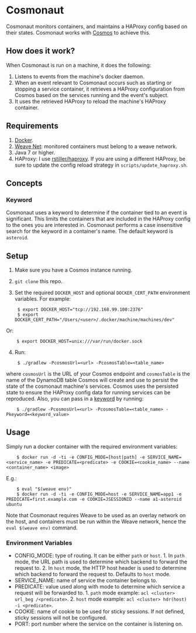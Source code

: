 # Cosmonaut

Cosmonaut monitors containers, and maintains a HAProxy config based on their states. Cosmonaut works with [Cosmos](https://github.com/shuaibiyy/cosmos) to achieve this.

## How does it work?

When Cosmonaut is run on a machine, it does the following:

1. Listens to events from the machine's docker daemon.
2. When an event relevant to Cosmonaut occurs such as starting or stopping a service container, it retrieves a HAProxy configuration from Cosmos based on the services running and the event's subject.
3. It uses the retrieved HAProxy to reload the machine's HAProxy container.

## Requirements

1. [Docker](https://www.docker.com/).
2. [Weave Net](https://www.weave.works/products/weave-net/): monitored containers must belong to a weave network.
3. Java 7 or higher.
4. HAProxy: I use [rstiller/haproxy](https://github.com/rstiller/dockerfiles/tree/master/haproxy). If you are using a different HAProxy, be sure to update the config reload strategy in `scripts/update_haproxy.sh`.

## Concepts

### Keyword

Cosmonaut uses a keyword to determine if the container tied to an event is significant. This limits the containers that are included in the HAProxy config to the ones you are interested in. Cosmonaut performs a case insensitive search for the keyword in a container's name. The default keyword is `asteroid`.

## Setup

1. Make sure you have a Cosmos instance running.
2. `git clone` this repo.
3. Set the required `DOCKER_HOST` and optional `DOCKER_CERT_PATH` environment variables. For example:

        $ export DOCKER_HOST="tcp://192.168.99.100:2376"
        $ export DOCKER_CERT_PATH="/Users/<user>/.docker/machine/machines/dev"
Or:

        $ export DOCKER_HOST=unix:///var/run/docker.sock
4. Run:

        $ ./gradlew -PcosmosUrl=<url> -PcosmosTable=<table_name>
where `cosmosUrl` is the URL of your Cosmos endpoint and `cosmosTable` is the name of the DynamoDB table Cosmos will create and use to persist the state of the cosmonaut machine's services. Cosmos uses the persisted state to ensure the HAProxy config data for running services can be reproduced. Also, you can pass in a [keyword](#keyword) by running:

        $ ./gradlew -PcosmosUrl=<url> -PcosmosTable=<table_name> -Pkeyword=<keyword_value>

## Usage

Simply run a docker container with the required environment variables:

        $ docker run -d -ti -e CONFIG_MODE=[host|path] -e SERVICE_NAME=<service_name> -e PREDICATE=<predicate> -e COOKIE=<cookie_name> --name <container_name> <image>

E.g.:

        $ eval "$(weave env)"
        $ docker run -d -ti -e CONFIG_MODE=host -e SERVICE_NAME=app1 -e PREDICATE=first.example.com -e COOKIE=JSESSIONID --name a1-asteroid ubuntu

Note that Cosmonaut requires Weave to be used as an overlay network on the host, and containers must be run within the Weave network, hence the `eval $(weave env)` command.

### Environment Variables

* CONFIG_MODE: type of routing. It can be either `path` or `host`.
        1. In `path` mode, the URL path is used to determine which backend to forward the request to.
        2. In `host` mode, the HTTP host header is used to determine which backend to forward the request to.
        Defaults to `host` mode.
* SERVICE_NAME: name of service the container belongs to.
* PREDICATE: value used along with mode to determine which service a request will be forwarded to.
        1. `path` mode example: `acl <cluster> url_beg /<predicate>`.
        2. `host` mode example: `acl <cluster> hdr(host) -i <predicate>`.
* COOKIE: name of cookie to be used for sticky sessions. If not defined, sticky sessions will not be configured.
* PORT: port number where the service on the container is listening on.
